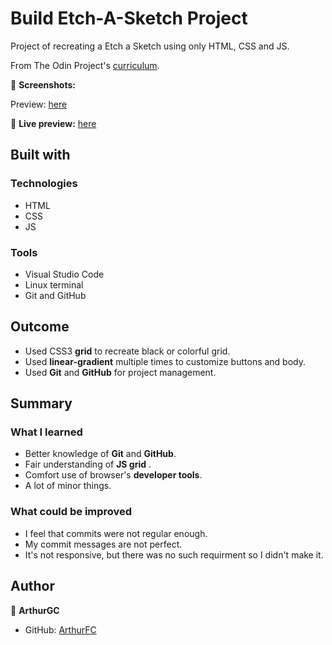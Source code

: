 # Build Etch-A-Sketch Project

Project of recreating a Etch a Sketch using only HTML, CSS and JS.

From The Odin Project's [curriculum](https://theodinproject.com/paths/foundations/courses/foundations/lessons/etch-a-sketch-project).

📸 **Screenshots:**

Preview: [here](/img/Preview_Sketch.png)

🔗 **Live preview:** [here](https://arthurgc.github.io/Etch-A-Sketch/)

## Built with

### Technologies

* HTML
* CSS
* JS

### Tools

* Visual Studio Code
* Linux terminal
* Git and GitHub

## Outcome

* Used CSS3 **grid** to recreate black or colorful grid.
* Used **linear-gradient** multiple times to customize buttons and body.
* Used **Git** and **GitHub** for project management.

## Summary

### What I learned

* Better knowledge of **Git** and **GitHub**.
* Fair understanding of **JS grid** .
* Comfort use of browser's **developer tools**.
* A lot of minor things.

### What could be improved

* I feel that commits were not regular enough.
* My commit messages are not perfect.
* It's not responsive, but there was no such requirment so I didn't make it.

## Author

👤 **ArthurGC**
* GitHub: [ArthurFC](https://github.com/ArthurGC)
